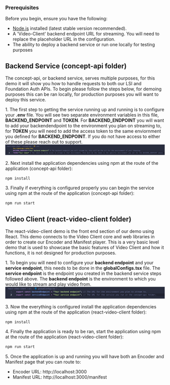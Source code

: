 ### Prerequisites

Before you begin, ensure you have the following:

- [Node.js](https://nodejs.org/) installed (latest stable version recommended).
- A 'Video-Client' backend endpoint URL for streaming. You will need to replace the placeholder URL in the configuration.
- The ability to deploy a backend service or run one locally for testing purposes

## Backend Service (concept-api folder)

The concept-api, or backend service, serves multiple purposes, for this demo it will show you how to handle requests to both our LSI and Foundation Auth APIs. To begin please follow the steps below, for demoing purposes this can be ran locally, for production purposes you will want to deploy this service.

1\. The first step to getting the service running up and running is to configure your **.env** file. You will see two separate environment variables in this file, **BACKEND_ENDPOINT** and **TOKEN**. For **BACKEND_ENDPOINT** you will want to add your backendendpoint to the environment you plan on streaming to, for **TOKEN** you will need to add the access token to the same enviornment you defined for **BACKEND_ENDPOINT**. If you do not have access to either of these please reach out to support.
![environment variables](./public/environment.png "environment variables")

2\. Next install the application dependencies using npm at the route of the application (concept-api folder):
```bash
npm install
```

3\. Finally if everything is configured properly you can begin the service using npm at the route of the application (concept-api folder): 
```bash
npm run start
```

## Video Client (react-video-client folder)
The react-video-client demo is the front end section of our demo using React. This demo connects to the Video Client core and web libraries in order to create our Encoder and Manifest player. This is a very basic level demo that is used to showcase the basic features of Video Client and how it functions, it is not designed for production purposes.

1\. To begin you will need to configure your **backend endpoint** and your **service endpoint**, this needs to be done in the **globalConfigs.tsx** file. The **service endpoint** is the endpoint you created in the backend service steps followed above. The **backend endpoint** is the environment to which you would like to stream and play video from.
![global configs](./public/configs.png "global configs")

3\. Now the everything is configured install the application dependencies using npm at the route of the application (react-video-client folder):
```bash
npm install
```

4\. Finally the application is ready to be ran, start the application using npm at the route of the application (react-video-client folder):
```bash
npm run start
```

5\. Once the application is up and running you will have both an Encoder and Manifest page that you can route to:
  - Encoder URL: http://localhost:3000
  - Manifest URL: http://localhost:3000/manifest